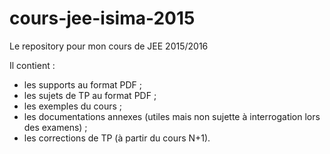 cours-jee-isima-2015
====================

Le repository pour mon cours de JEE 2015/2016

Il contient :
- les supports au format PDF ;
- les sujets de TP au format PDF ;
- les exemples du cours ;
- les documentations annexes (utiles mais non sujette à interrogation lors des examens) ;
- les corrections de TP (à partir du cours N+1).
